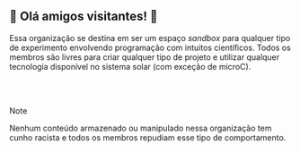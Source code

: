 ## 🐒 Olá amigos visitantes! 🐒

Essa organização se destina em ser um espaço _sandbox_ para qualquer tipo de experimento envolvendo programação com intuitos científicos. Todos os membros são livres para criar qualquer tipo de projeto e utilizar qualquer tecnologia disponível no sistema solar (com exceção de microC).

<br>
<br>

> [!NOTE]  
> Nenhum conteúdo armazenado ou manipulado nessa organização tem cunho racista e todos os membros repudiam esse tipo de comportamento.
